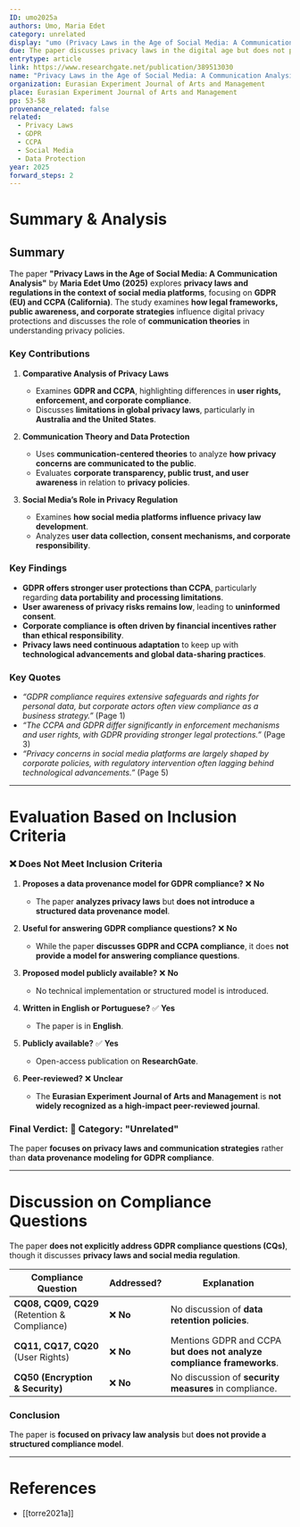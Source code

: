 ```yaml
---
ID: umo2025a
authors: Umo, Maria Edet
category: unrelated
display: "umo (Privacy Laws in the Age of Social Media: A Communication Analysis)"
due: The paper discusses privacy laws in the digital age but does not propose a data provenance model for GDPR obligations.
entrytype: article
link: https://www.researchgate.net/publication/389513030
name: "Privacy Laws in the Age of Social Media: A Communication Analysis"
organization: Eurasian Experiment Journal of Arts and Management
place: Eurasian Experiment Journal of Arts and Management
pp: 53-58
provenance_related: false
related:
  - Privacy Laws
  - GDPR
  - CCPA
  - Social Media
  - Data Protection
year: 2025
forward_steps: 2
---
```


# **Summary & Analysis**

## **Summary**

The paper **"Privacy Laws in the Age of Social Media: A Communication Analysis"** by **Maria Edet Umo (2025)** explores **privacy laws and regulations in the context of social media platforms**, focusing on **GDPR (EU) and CCPA (California)**. The study examines **how legal frameworks, public awareness, and corporate strategies** influence digital privacy protections and discusses the role of **communication theories** in understanding privacy policies.

### **Key Contributions**

1. **Comparative Analysis of Privacy Laws**
    
    - Examines **GDPR and CCPA**, highlighting differences in **user rights, enforcement, and corporate compliance**.
    - Discusses **limitations in global privacy laws**, particularly in **Australia and the United States**.
2. **Communication Theory and Data Protection**
    
    - Uses **communication-centered theories** to analyze **how privacy concerns are communicated to the public**.
    - Evaluates **corporate transparency, public trust, and user awareness** in relation to **privacy policies**.
3. **Social Media’s Role in Privacy Regulation**
    
    - Examines **how social media platforms influence privacy law development**.
    - Analyzes **user data collection, consent mechanisms, and corporate responsibility**.

### **Key Findings**

- **GDPR offers stronger user protections than CCPA**, particularly regarding **data portability and processing limitations**.
- **User awareness of privacy risks remains low**, leading to **uninformed consent**.
- **Corporate compliance is often driven by financial incentives rather than ethical responsibility**.
- **Privacy laws need continuous adaptation** to keep up with **technological advancements and global data-sharing practices**.

### **Key Quotes**

- _“GDPR compliance requires extensive safeguards and rights for personal data, but corporate actors often view compliance as a business strategy.”_ (Page 1)
- _“The CCPA and GDPR differ significantly in enforcement mechanisms and user rights, with GDPR providing stronger legal protections.”_ (Page 3)
- _“Privacy concerns in social media platforms are largely shaped by corporate policies, with regulatory intervention often lagging behind technological advancements.”_ (Page 5)

---

# **Evaluation Based on Inclusion Criteria**

### ❌ **Does Not Meet Inclusion Criteria**

1. **Proposes a data provenance model for GDPR compliance?** ❌ **No**
    
    - The paper **analyzes privacy laws** but **does not introduce a structured data provenance model**.
2. **Useful for answering GDPR compliance questions?** ❌ **No**
    
    - While the paper **discusses GDPR and CCPA compliance**, it does **not provide a model for answering compliance questions**.
3. **Proposed model publicly available?** ❌ **No**
    
    - No technical implementation or structured model is introduced.
4. **Written in English or Portuguese?** ✅ **Yes**
    
    - The paper is in **English**.
5. **Publicly available?** ✅ **Yes**
    
    - Open-access publication on **ResearchGate**.
6. **Peer-reviewed?** ❌ **Unclear**
    
    - The **Eurasian Experiment Journal of Arts and Management** is **not widely recognized as a high-impact peer-reviewed journal**.

### **Final Verdict:** 🔴 **Category: "Unrelated"**

The paper **focuses on privacy laws and communication strategies** rather than **data provenance modeling for GDPR compliance**.

---

# **Discussion on Compliance Questions**

The paper **does not explicitly address GDPR compliance questions (CQs)**, though it discusses **privacy laws and social media regulation**.

|**Compliance Question**|**Addressed?**|**Explanation**|
|---|---|---|
|**CQ08, CQ09, CQ29** (Retention & Compliance)|❌ **No**|No discussion of **data retention policies**.|
|**CQ11, CQ17, CQ20** (User Rights)|❌ **No**|Mentions GDPR and CCPA **but does not analyze compliance frameworks**.|
|**CQ50 (Encryption & Security)**|❌ **No**|No discussion of **security measures** in compliance.|

### **Conclusion**

The paper is **focused on privacy law analysis** but **does not provide a structured compliance model**.

---

# References

- [[torre2021a]]